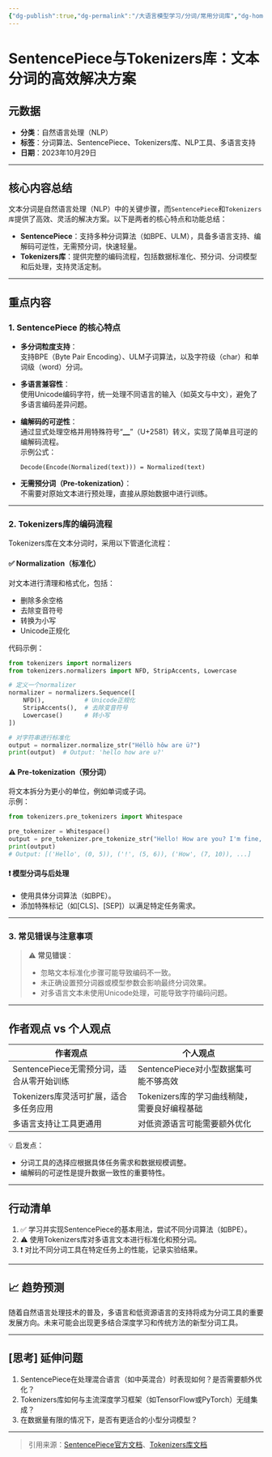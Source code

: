 ```yaml
---
{"dg-publish":true,"dg-permalink":"/大语言模型学习/分词/常用分词库","dg-home":false,"dg-description":"在此输入笔记的描述","dg-hide":false,"dg-hide-title":false,"dg-show-backlinks":true,"dg-show-local-graph":true,"dg-show-inline-title":true,"dg-pinned":false,"dg-passphrase":"在此输入访问密码","dg-enable-mathjax":false,"dg-enable-mermaid":false,"dg-enable-uml":false,"dg-note-icon":10,"dg-enable-dataview":false,"tags":["NLP"],"permalink":"/大语言模型学习/分词/常用分词库/","dgShowBacklinks":true,"dgShowLocalGraph":true,"dgShowInlineTitle":true,"dgPassFrontmatter":true}
---
```




# **SentencePiece与Tokenizers库：文本分词的高效解决方案**

## 元数据
- **分类**：自然语言处理（NLP）
- **标签**：分词算法、SentencePiece、Tokenizers库、NLP工具、多语言支持
- **日期**：2023年10月29日

---


## **核心内容总结**
文本分词是自然语言处理（NLP）中的关键步骤，而`SentencePiece`和`Tokenizers库`提供了高效、灵活的解决方案。以下是两者的核心特点和功能总结：

- **SentencePiece**：支持多种分词算法（如BPE、ULM），具备多语言支持、编解码可逆性，无需预分词，快速轻量。
- **Tokenizers库**：提供完整的编码流程，包括数据标准化、预分词、分词模型和后处理，支持灵活定制。

---


## **重点内容**

### **1. SentencePiece 的核心特点**
- **多分词粒度支持**：  
  支持BPE（Byte Pair Encoding）、ULM子词算法，以及字符级（char）和单词级（word）分词。
  
- **多语言兼容性**：  
  使用Unicode编码字符，统一处理不同语言的输入（如英文与中文），避免了多语言编码差异问题。

- **编解码的可逆性**：  
  通过显式处理空格并用特殊符号“▁”（U+2581）转义，实现了简单且可逆的编解码流程。  
  示例公式：  
  ```
  Decode(Encode(Normalized(text))) = Normalized(text)
  ```

- **无需预分词（Pre-tokenization）**：  
  不需要对原始文本进行预处理，直接从原始数据中进行训练。

---


### **2. Tokenizers库的编码流程**
Tokenizers库在文本分词时，采用以下管道化流程：

#### ✅ **Normalization（标准化）**
对文本进行清理和格式化，包括：
- 删除多余空格
- 去除变音符号
- 转换为小写
- Unicode正规化

代码示例：

```python
from tokenizers import normalizers
from tokenizers.normalizers import NFD, StripAccents, Lowercase

# 定义一个normalizer
normalizer = normalizers.Sequence([
    NFD(),           # Unicode正规化
    StripAccents(),  # 去除变音符号
    Lowercase()      # 转小写
])

# 对字符串进行标准化
output = normalizer.normalize_str("Héllò hôw are ü?")
print(output)  # Output: 'hello how are u?'
```


#### ⚠️ **Pre-tokenization（预分词）**
将文本拆分为更小的单位，例如单词或子词。  
示例：

```python
from tokenizers.pre_tokenizers import Whitespace

pre_tokenizer = Whitespace()
output = pre_tokenizer.pre_tokenize_str("Hello! How are you? I'm fine, thank you.")
print(output)
# Output: [('Hello', (0, 5)), ('!', (5, 6)), ('How', (7, 10)), ...]
```


#### ❗️ **模型分词与后处理**
- 使用具体分词算法（如BPE）。
- 添加特殊标记（如[CLS]、[SEP]）以满足特定任务需求。

---


### **3. 常见错误与注意事项**
> ⚠️ **常见错误**：
> - 忽略文本标准化步骤可能导致编码不一致。
> - 未正确设置预分词器或模型参数会影响最终分词效果。
> - 对多语言文本未使用Unicode处理，可能导致字符编码问题。

---


## **作者观点 vs 个人观点**
| **作者观点** | **个人观点** |
|--------------|--------------|
| SentencePiece无需预分词，适合从零开始训练 | SentencePiece对小型数据集可能不够高效 |
| Tokenizers库灵活可扩展，适合多任务应用 | Tokenizers库的学习曲线稍陡，需要良好编程基础 |
| 多语言支持让工具更通用 | 对低资源语言可能需要额外优化 |

💡 启发点：  
- 分词工具的选择应根据具体任务需求和数据规模调整。  
- 编解码的可逆性是提升数据一致性的重要特性。

---


## **行动清单**
1. ✅ 学习并实现SentencePiece的基本用法，尝试不同分词算法（如BPE）。
2. ⚠️ 使用Tokenizers库对多语言文本进行标准化和预分词。
3. ❗️ 对比不同分词工具在特定任务上的性能，记录实验结果。

---


## 📈 **趋势预测**
随着自然语言处理技术的普及，多语言和低资源语言的支持将成为分词工具的重要发展方向。未来可能会出现更多结合深度学习和传统方法的新型分词工具。

---


## [思考] 延伸问题
1. SentencePiece在处理混合语言（如中英混合）时表现如何？是否需要额外优化？
2. Tokenizers库如何与主流深度学习框架（如TensorFlow或PyTorch）无缝集成？
3. 在数据量有限的情况下，是否有更适合的小型分词模型？

---

> 引用来源：[SentencePiece官方文档](https://github.com/google/sentencepiece)、[Tokenizers库文档](https://huggingface.co/docs/tokenizers/)
